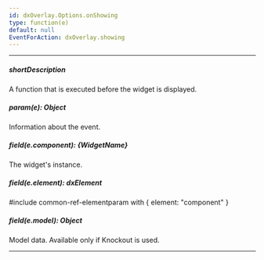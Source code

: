 ```yaml
---
id: dxOverlay.Options.onShowing
type: function(e)
default: null
EventForAction: dxOverlay.showing
---
```

---
##### shortDescription
A function that is executed before the widget is displayed.

##### param(e): Object
Information about the event.

##### field(e.component): {WidgetName}
The widget's instance.

##### field(e.element): dxElement
#include common-ref-elementparam with { element: "component" }

##### field(e.model): Object
Model data. Available only if Knockout is used.

---
